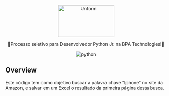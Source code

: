 <p align="center">
  <a href="https://bpatechnologies.com/">
    <img src="http://rpacongress.com.br/2018/wp-content/uploads/2018/02/bpa-tec.jpg" height="100" width="175" alt="Unform" />
  </a>
</p>

<p align="center">🚀Processo seletivo para Desenvolvedor Python Jr. na BPA Technologies!🚀</p>

<div align="center">

![python](https://img.shields.io/badge/Python-v3.9-blue)<space><space>

</div>

## Overview

Este código tem como objetivo buscar a palavra chave "Iphone" no site da Amazon, e salvar em um Excel o resultado da primeira página desta busca.
